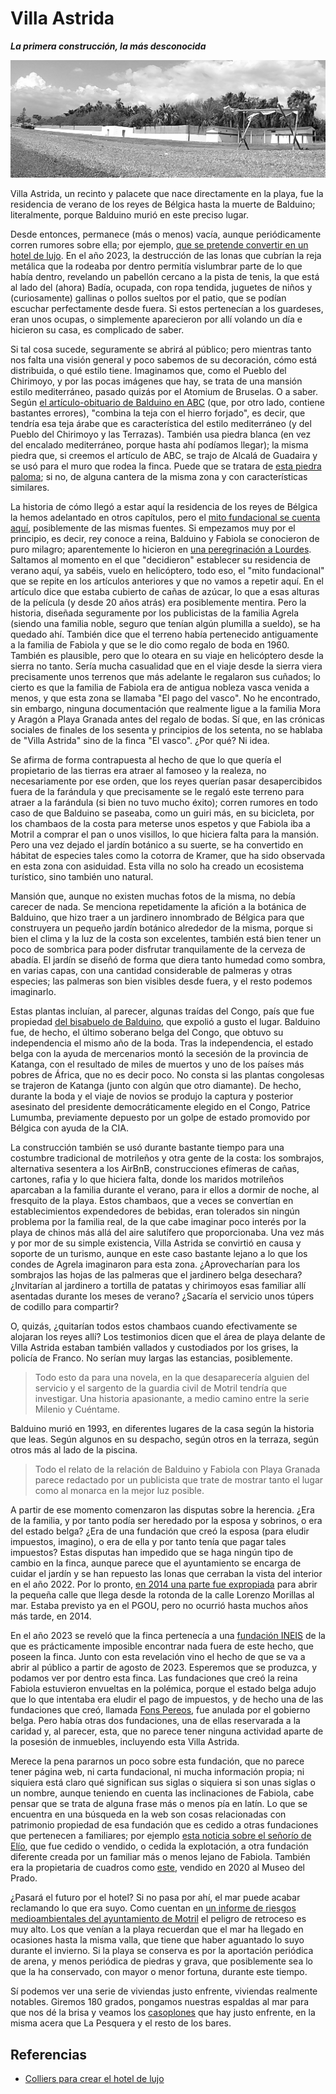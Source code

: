 # Villa Astrida
__*La primera construcción, la más desconocida*__

![Villa Astrida desde la playa](img/villa-astrida.jpg)

Villa Astrida, un recinto y palacete que nace directamente en la
playa, fue la residencia de verano de los reyes de Bélgica hasta la
muerte de Balduino; literalmente, porque Balduino murió en este
preciso lugar.

Desde entonces, permanece (más o menos) vacía, aunque periódicamente
corren rumores sobre ella; por ejemplo, [que se pretende convertir en
un hotel de
lujo](https://www.lalibre.be/belgique/la-villa-astrida-va-devenir-un-hotel-de-luxe-a-motril-58c054a3cd708ea6c111a611). En el año 2023, la destrucción de las lonas que cubrían la reja metálica que la rodeaba por dentro permitía vislumbrar parte de lo que había dentro, revelando un pabellón cercano a la pista de tenis, la que está al lado del (ahora) Badía, ocupada, con ropa tendida, juguetes de niños y (curiosamente) gallinas o pollos sueltos por el patio, que se podían escuchar perfectamente desde fuera. Si estos pertenecían a los guardeses, eran unos ocupas, o simplemente aparecieron por allí volando un día e hicieron su casa, es complicado de saber.


Si
tal cosa sucede, seguramente se abrirá al público; pero mientras tanto
nos falta una visión general y poco sabemos de su decoración, cómo
está distribuida, o qué estilo tiene. Imaginamos que, como el Pueblo
del Chirimoyo, y por las pocas imágenes que hay, se trata de una
mansión estilo mediterráneo, pasado quizás por el Atomium de
Bruselas. O a saber. Según [el artículo-obituario de Balduino en
ABC](http://hemeroteca.abc.es/cgi-bin/pagina.pdf?fn=exec;command=download_stamp;id=0001893462;nombre_pdf=ABC-07.08.1993-pagina%20029;path=H:%5Ccran%5Cdata%5Cprensa_pages%5CMadrid%5CABC%5C1993%5C199308%5C19930807%5C93G07-029.xml)
(que, por otro lado, contiene bastantes errores), "combina la teja con
el hierro forjado", es decir, que tendría esa teja árabe que es
característica del estilo mediterráneo (y del Pueblo del Chirimoyo y
las Terrazas). También usa piedra blanca (en vez del encalado
mediterráneo, porque hasta ahí podíamos llegar); la misma piedra que,
si creemos el artículo de ABC, se trajo de Alcalá de Guadaira y se usó
para el muro que rodea la finca. Puede que se tratara de [esta piedra
paloma](https://www.piedrapaloma.com/es/); si no, de alguna cantera de
la misma zona y con características similares.

La historia de cómo llegó a estar aquí la residencia de los reyes de
Bélgica la hemos adelantado en otros capítulos, pero el [mito
fundacional se cuenta
aquí](https://www.theseasidegazette.com/2013/06/18803/villa-astrida/),
posiblemente de las mismas fuentes. Si empezamos muy por el principio,
es decir, rey conoce a reina, Balduino y Fabiola se conocieron de puro
milagro; aparentemente lo hicieron en [una peregrinación a
Lourdes](http://www.scj.es/documentos/02.%20Boletines%20y%20Revistas/A.%20El%20Reino/EL%20Reino%202008/02.2008%20EL%20REINO%20FEBRERO.pdf).
Saltamos al momento en el que "decidieron" establecer su residencia de
verano aquí, ya sabéis, vuelo en helicóptero, todo eso, el "mito
fundacional" que se repite en los artículos anteriores y que no vamos
a repetir aquí. En el artículo dice que estaba cubierto de cañas de
azúcar, lo que a esas alturas de la película (y desde 20 años atrás)
era posiblemente mentira. Pero la historia, diseñada seguramente por
los publicistas de la familia Agrela (siendo una familia noble, seguro
que tenían algún plumilla a sueldo), se ha quedado ahí. También dice
que el terreno había pertenecido antiguamente a la familia de Fabiola
y que se le dio como regalo de boda en 1960. También es plausible,
pero que lo oteara en su viaje en helicóptero desde la sierra no
tanto. Sería mucha casualidad que en el viaje desde la sierra viera
precisamente unos terrenos que más adelante le regalaron sus cuñados;
lo cierto es que la familia de Fabiola era de antigua nobleza vasca
venida a menos, y que esta zona se llamaba "El pago del vasco". No he
encontrado, sin embargo, ninguna documentación que realmente ligue a
la familia Mora y Aragón a Playa Granada antes del regalo de bodas. Sí
que, en las crónicas sociales de finales de los sesenta y principios
de los setenta, no se hablaba de "Villa Astrida" sino de la finca "El
vasco". ¿Por qué? Ni idea.

Se afirma de forma contrapuesta al hecho de que lo que quería el
propietario de las tierras era atraer al famoseo y la realeza, no
necesariamente por ese orden, que los reyes querían pasar
desapercibidos fuera de la farándula y que precisamente se le regaló
este terreno para atraer a la farándula (si bien no tuvo mucho éxito);
corren rumores en todo caso de que Balduino se paseaba, como un guiri
más, en su bicicleta, por los chambaos de la costa para meterse unos
espetos y que Fabiola iba a Motril a comprar el pan o unos visillos,
lo que hiciera falta para la mansión. Pero una vez dejado el jardín
botánico a su suerte, se ha convertido en hábitat de especies tales
como la cotorra de Kramer, que ha sido observada en esta zona con
asiduidad. Esta villa no solo ha creado un ecosistema turístico, sino
también uno natural.

Mansión que, aunque no existen muchas fotos de la misma, no debía
carecer de nada. Se menciona repetidamente la afición a la botánica de
Balduino, que hizo traer a un jardinero innombrado de Bélgica para que
construyera un pequeño jardín botánico alrededor de la misma, porque
si bien el clima y la luz de la costa son excelentes, también está
bien tener un poco de sombrica para poder disfrutar tranquilamente de
la cerveza de abadía. El jardín se diseñó de forma que diera tanto
humedad como sombra, en varias capas, con una cantidad considerable de
palmeras y otras especies; las palmeras son bien visibles desde fuera,
y el resto podemos imaginarlo.

Estas plantas incluían, al parecer, algunas traídas del Congo, país
que fue propiedad [del bisabuelo de Balduino](https://es.wikipedia.org/wiki/Leopoldo_II_de_B%C3%A9lgica),
que expolió a gusto el lugar. Balduino fue, de hecho, el último
soberano belga del Congo, que obtuvo su independencia el mismo año de
la boda. Tras la independencia, el estado belga con la ayuda de
mercenarios montó la secesión de la provincia de Katanga, con el
resultado de miles de muertos y uno de los países más pobres de
África, que no es decir poco. No consta si las plantas congolesas se
trajeron de Katanga (junto con algún que otro diamante). De hecho,
durante la boda y el viaje de novios se produjo la captura y posterior
asesinato del presidente democráticamente elegido en el Congo, Patrice
Lumumba, previamente depuesto por un golpe de estado promovido por
Bélgica con ayuda de la CIA.

La construcción también se usó durante bastante tiempo para una
costumbre tradicional de motrileños y otra gente de la costa: los
sombrajos, alternativa sesentera a los AirBnB, construcciones efímeras
de cañas, cartones, rafia y lo que hiciera falta, donde los maridos
motrileños aparcaban a la familia durante el verano, para ir ellos a
dormir de noche, al fresquito de la playa. Estos chambaos, que a veces
se convertían en establecimientos expendedores de bebidas, eran
tolerados sin ningún problema por la familia real, de la que cabe
imaginar poco interés por la playa de chinos más allá del aire
salutífero que proporcionaba. Una vez más y por mor de su simple
existencia, Villa Astrida se convirtió en causa y soporte de un
turismo, aunque en este caso bastante lejano a lo que los condes de
Agrela imaginaron para esta zona. ¿Aprovecharían para los sombrajos
las hojas de las palmeras que el jardinero belga desechara?
¿Invitarían al jardinero a tortilla de patatas y chirimoyos esas
familiar allí asentadas durante los meses de verano? ¿Sacaría el
servicio unos túpers de codillo para compartir?

O, quizás, ¿quitarían todos estos chambaos cuando efectivamente se
alojaran los reyes allí? Los testimonios dicen que el área de playa
delante de Villa Astrida estaban también vallados y custodiados por
los grises, la policía de Franco. No serían muy largas las estancias,
posiblemente.

> Todo esto da para una novela, en la que desaparecería alguien del
> servicio y el sargento de la guardia civil de Motril tendría que
> investigar. Una historia apasionante, a medio camino entre la serie
> Milenio y Cuéntame.

Balduino murió en 1993, en diferentes lugares de la casa según la
historia que leas. Según algunos en su despacho, según otros en la
terraza, según otros más al lado de la piscina.

> Todo el relato de la relación de Balduino y Fabiola con Playa
> Granada parece redactado por un publicista que trate de mostrar
> tanto el lugar como al monarca en la mejor luz posible.

A partir de ese momento comenzaron las disputas sobre la
herencia. ¿Era de la familia, y por tanto podía ser heredado por la
esposa y sobrinos, o era del estado belga? ¿Era de una fundación que
creó la esposa (para eludir impuestos, imagino), o era de ella y por
tanto tenía que pagar tales impuestos? Estas disputas han impedido que
se haga ningún tipo de cambio en la finca, aunque parece que el
ayuntamiento se encarga de cuidar el jardín y se han repuesto las
lonas que cerraban la vista del interior en el año 2022. Por lo
pronto, [en 2014 una parte fue
expropiada](https://www.granadadigital.es/playa-granada-se-acerca-al-mar-con-la-apertura-de-una-calle-junto-a-villa-astrida/)
para abrir la pequeña calle que llega desde la rotonda de la calle
Lorenzo Morillas al mar. Estaba previsto ya en el PGOU, pero no
ocurrió hasta muchos años más tarde, en 2014.

En el año 2023 se reveló que la finca pertenecía a una [fundación
INEIS](https://www.cope.es/emisoras/andalucia/granada-provincia/motril/noticias/partir-del-agosto-podremos-visitar-memorial-sobre-rey-balduino-villa-astrida-20230607_2751261)
de la que es prácticamente imposible encontrar nada fuera de este
hecho, que poseen la finca. Junto con esta revelación vino el hecho de
que se va a abrir al público a partir de agosto de 2023. Esperemos que
se produzca, y podamos ver por dentro esta finca. Las fundaciones que
creó la reina Fabiola estuvieron envueltas en la polémica, porque el
estado belga adujo que lo que intentaba era eludir el pago de
impuestos, y de hecho una de las fundaciones que creó, llamada [Fons
Pereos](https://www.vanitatis.elconfidencial.com/casas-reales/2013-01-26/la-reina-fabiola-renuncia-a-la-fundacion-que-podria-salvar-su-herencia-del-fisco_534316/),
fue anulada por el gobierno belga. Pero había otras dos fundaciones,
una de ellas reservarada a la caridad y, al parecer, esta, que no
parece tener ninguna actividad aparte de la posesión de inmuebles,
incluyendo esta Villa Astrida.

Merece la pena pararnos un poco sobre esta fundación, que no parece
tener página web, ni carta fundacional, ni mucha información propia;
ni siquiera está claro qué significan sus siglas o siquiera si son unas siglas o un nombre, aunque teniendo en
cuenta las inclinaciones de Fabiola, cabe pensar que se trata de
alguna frase más o menos pía en latín. Lo que se encuentra en una
búsqueda en la web son cosas relacionadas con patrimonio propiedad de
esa fundación que es cedido a otras fundaciones que pertenecen a
familiares; por ejemplo [esta noticia sobre el señorío de
Elío](https://www.diariodenavarra.es/noticias/navarra/pamplona-comarca/2023/06/25/nueva-vida-el-senorio-elio-573337-1002.html),
que fue cedido o vendido, o cedida la explotación, a otra fundación
diferente creada por un familiar más o menos lejano de
Fabiola. También era la propietaria de cuadros como
[este](https://www.museodelprado.es/coleccion/obra-de-arte/francisco-de-ocariz-y-ochoa/90a4c562-7f1e-4405-bc3a-2b341341ab1a),
vendido en 2020 al Museo del Prado.

¿Pasará el futuro por el hotel? Si no pasa por ahí, el mar puede
acabar reclamando lo que era suyo. Como cuentan en [un informe de
riesgos medioambientales del ayuntamiento de
Motril](http://www.motril.es/fileadmin/areas/medioambiente/agenda21/anexo3riesgos.pdf)
el peligro de retroceso es muy alto. Los que venían a la playa
recuerdan que el mar ha llegado en ocasiones hasta la misma valla, que
tiene que haber aguantado lo suyo durante el invierno. Si la playa se
conserva es por la aportación periódica de arena, y menos periódica de
piedras y grava, que posiblemente sea lo que la ha conservado, con
mayor o menor fortuna, durante este tiempo.

Sí podemos ver una serie de viviendas justo enfrente, viviendas
realmente notables. Giremos 180 grados, pongamos nuestras espaldas al
mar para que nos dé la brisa y veamos los [casoplones](viviendas-varias.md) que hay justo
enfrente, en la misma acera que La Pesquera y el resto de los bares.


## Referencias

* [Colliers para crear el hotel de lujo](https://es.slideshare.net/thierrydebels/colliers-mag-spaanse-villa-van-boudewijn-verkopen)

